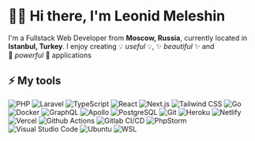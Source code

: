 # 👨‍💻 Hi there, I'm Leonid Meleshin

I'm a Fullstack Web Developer from **Moscow, Russia**, currently located in **Istanbul, Turkey**. I enjoy creating 💡&nbsp;*useful*&nbsp;💡, ✨&nbsp;*beautiful*&nbsp;✨ and 💪&nbsp;*powerful*&nbsp;💪 applications


## ⚡ My tools
<p>
  <img alt="PHP" src="https://img.shields.io/badge/-PHP-777BB4?style=flat-square&logo=php&logoColor=white" />
  <img alt="Laravel" src="https://img.shields.io/badge/-Laravel-FF2D20?style=flat-square&logo=laravel&logoColor=white" />
  <!-- <img alt="Laravel Horizon" src="https://img.shields.io/badge/-Laravel_Horizon-405263?style=flat-square&logo=laravel-horizon&logoColor=white" /> -->
  <img alt="TypeScript" src="https://img.shields.io/badge/-TypeScript-3178c6?style=flat-square&logo=typescript&logoColor=white" />
  <img alt="React" src="https://img.shields.io/badge/-React-45b8d8?style=flat-square&logo=react&logoColor=white" />
  <img alt="Next.js" src="https://img.shields.io/badge/-Next.js-000000?style=flat-square&logo=next.js&logoColor=white" />
  <!-- <img alt="Vue" src="https://img.shields.io/badge/-Vue-4FC08D?style=flat-square&logo=vue.js&logoColor=white" /> -->
  <!-- <img alt="Nuxt" src="https://img.shields.io/badge/-Nuxt-00C58E?style=flat-square&logo=nuxt.js&logoColor=white" /> -->
  <img alt="Tailwind CSS" src="https://img.shields.io/badge/-Tailwind_CSS-38B2AC?style=flat-square&logo=tailwind-css&logoColor=white" />
  <img alt="Go" src="https://img.shields.io/badge/-Go-00ADD8?style=flat-square&logo=go&logoColor=white" />
  <img alt="Docker" src="https://img.shields.io/badge/-Docker-46a2f1?style=flat-square&logo=docker&logoColor=white" />
  <img alt="GraphQL" src="https://img.shields.io/badge/-GraphQL-E10098?style=flat-square&logo=graphql&logoColor=white" />
  <img alt="Apollo" src="https://img.shields.io/badge/-Apollo%20GraphQL-311C87?style=flat-square&logo=apollo-graphql&logoColor=white" />
  <img alt="PostgreSQL" src="https://img.shields.io/badge/-PostgreSQL-336791?style=flat-square&logo=postgresql&logoColor=white" />
  <img alt="Git" src="https://img.shields.io/badge/-Git-F05032?style=flat-square&logo=git&logoColor=white" />
  <img alt="Heroku" src="https://img.shields.io/badge/-Heroku-430098?style=flat-square&logo=heroku&logoColor=white" />
  <img alt="Netlify" src="https://img.shields.io/badge/-Netlify-00C7B7?style=flat-square&logo=netlify&logoColor=white" />
  <img alt="Vercel" src="https://img.shields.io/badge/-Vercel-000000?style=flat-square&logo=vercel&logoColor=white" />
  <img alt="Github Actions" src="https://img.shields.io/badge/-Github_Actions-2088FF?style=flat-square&logo=github-actions&logoColor=white" />
  <img alt="Gitlab CI/CD" src="https://img.shields.io/badge/-Gitlab_CI/CD-FCA121?style=flat-square&logo=gitlab&logoColor=white" />
  <img alt="PhpStorm" src="https://img.shields.io/badge/-PhpStorm-000000?style=flat-square&logo=phpstorm&logoColor=white" />
  <img alt="Visual Studio Code" src="https://img.shields.io/badge/-Visual_Studio_Code-007ACC?style=flat-square&logo=visual-studio-code&logoColor=white" />
  <img alt="Ubuntu" src="https://img.shields.io/badge/-Ubuntu-E95420?style=flat-square&logo=ubuntu&logoColor=white" />
  <img alt="WSL" src="https://img.shields.io/badge/-WSL-0078d4?style=flat-square&logo=windowsterminal&logoColor=white" />
</p>
